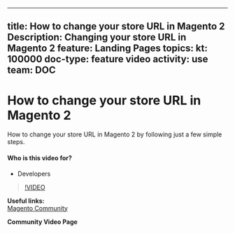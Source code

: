 
---
title: How to change your store URL in Magento 2
Description: Changing your store URL in Magento 2
feature: Landing Pages
topics:
kt: 100000
doc-type: feature video
activity: use
team: DOC
---
# How to change your store URL in Magento 2

How to change your store URL in Magento 2 by following just a few simple steps.

#### Who is this video for?
* Developers

>[!VIDEO](https://video.tv.adobe.com/v/35488)

**Useful links:**
<br/>
[Magento Community](https://community.magento.com/)

**Community Video Page**